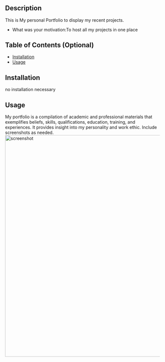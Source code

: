 # <Personal Portfolio>

## Description
This is My personal Portfolio to display my recent projects.
- What was your motivation:To host all my projects in one place

## Table of Contents (Optional)
- [Installation](#installation)
- [Usage](#usage)

## Installation
no installation necessary

## Usage

My portfolio is a compilation of academic and professional materials that exemplifies beliefs, skills, qualifications, education, training, and experiences. It provides insight into my personality and work ethic.
Include screenshots as needed.
    <img width="720" alt="screenshot" src="https://github.com/StevenRodriguezDev/Portfolio/assets/54337759/a7f3eae0-7288-4ac7-9173-ee5dfa4eea82">


